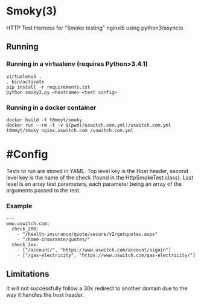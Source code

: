 # Smoky(3)

HTTP Test Harness for "Smoke testing" nginxlb using python3/asyncio.

## Running

### Running in a virtualenv (requires Python>3.4.1)

    virtualenv3 .
    . bin/activate
    pip install -r requirements.txt
    python smoky3.py <hostname> <test config>

### Running in a docker container

    docker build -t t0mmyt/smoky .
    docker run --rm -t -v $(pwd)/uswitch.com.yml:/uswitch.com.yml t0mmyt/smoky nginx.uswitch.com /uswitch.com.yml

# #Config

Tests to run are stored in YAML. Top level key is the Host header, second level key is the name of the check (found in the HttpSmokeTest class).  Last level is an array test parameters, each parameter being an array of the arguments passed to the test.

### Example

    ---
    www.uswitch.com:
      check_200:
        - "/health-insurance/quote/secure/v2/getquotes.aspx"
        - "/home-insurance/quotes/"
      check_3xx:
        - ["/account/", "https://www.uswitch.com/account/signin"]
        - ["/gas-electricity", "https://www.uswitch.com/gas-electricity/"]

## Limitations

It will not successfully follow a 30x redirect to another domain due to the way it handles the host header.
